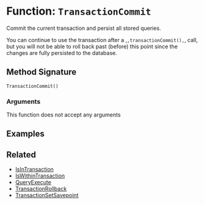[comment]: # (Note: This documentation is generated dynamically in the build process.  To modify the contents, change the javadoc on the _invoke method of the BIF class)

# Function: `TransactionCommit`

Commit the current transaction and persist all stored queries.

You can continue to use the transaction after a ,<code>,transactionCommit(),</code>, call, but you will not be able to roll back past (before) this
 point since the changes are fully persisted to the database.

## Method Signature

```
TransactionCommit()
```

### Arguments

This function does not accept any arguments

## Examples



## Related

  * [IsInTransaction](./IsInTransaction.md)
  * [IsWithinTransaction](./IsWithinTransaction.md)
  * [QueryExecute](./QueryExecute.md)
  * [TransactionRollback](./TransactionRollback.md)
  * [TransactionSetSavepoint](./TransactionSetSavepoint.md)
